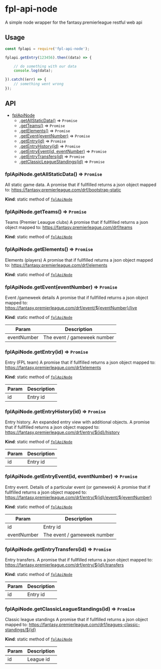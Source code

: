 # fpl-api-node
A simple node wrapper for the fantasy.premierleague restful web api

## Usage
```js
const fplapi = require('fpl-api-node');

fplapi.getEntry(123456).then((data) => {

    // do something with our data
    console.log(data);

}).catch((err) => {
    // something went wrong
});
```

## API

* [fplApiNode](#module_fplApiNode)
    * [.getAllStaticData()](#module_fplApiNode.getAllStaticData) ⇒ <code>Promise</code>
    * [.getTeams()](#module_fplApiNode.getTeams) ⇒ <code>Promise</code>
    * [.getElements()](#module_fplApiNode.getElements) ⇒ <code>Promise</code>
    * [.getEvent(eventNumber)](#module_fplApiNode.getEvent) ⇒ <code>Promise</code>
    * [.getEntry(id)](#module_fplApiNode.getEntry) ⇒ <code>Promise</code>
    * [.getEntryHistory(id)](#module_fplApiNode.getEntryHistory) ⇒ <code>Promise</code>
    * [.getEntryEvent(id, eventNumber)](#module_fplApiNode.getEntryEvent) ⇒ <code>Promise</code>
    * [.getEntryTransfers(id)](#module_fplApiNode.getEntryTransfers) ⇒ <code>Promise</code>
    * [.getClassicLeagueStandings(id)](#module_fplApiNode.getClassicLeagueStandings) ⇒ <code>Promise</code>

<a name="module_fplApiNode.getAllStaticData"></a>

### fplApiNode.getAllStaticData() ⇒ <code>Promise</code>
All static game data.
A promise that if fullfilled returns a json object mapped to:
https://fantasy.premierleague.com/drf/bootstrap-static

**Kind**: static method of <code>[fplApiNode](#module_fplApiNode)</code>
<a name="module_fplApiNode.getTeams"></a>

### fplApiNode.getTeams() ⇒ <code>Promise</code>
Teams (Premier Leaugue clubs)
A promise that if fullfilled returns a json object mapped to:
https://fantasy.premierleague.com/drf/teams

**Kind**: static method of <code>[fplApiNode](#module_fplApiNode)</code>
<a name="module_fplApiNode.getElements"></a>

### fplApiNode.getElements() ⇒ <code>Promise</code>
Elements (players)
A promise that if fullfilled returns a json object mapped to:
https://fantasy.premierleague.com/drf/elements

**Kind**: static method of <code>[fplApiNode](#module_fplApiNode)</code>
<a name="module_fplApiNode.getEvent"></a>

### fplApiNode.getEvent(eventNumber) ⇒ <code>Promise</code>
Event /gameweek details
A promise that if fullfilled returns a json object mapped to:
https://fantasy.premierleague.com/drf/event/${eventNumber}/live

**Kind**: static method of <code>[fplApiNode](#module_fplApiNode)</code>

| Param | Description |
| --- | --- |
| eventNumber | The event / gameweek number |

<a name="module_fplApiNode.getEntry"></a>

### fplApiNode.getEntry(id) ⇒ <code>Promise</code>
Entry (FPL team)
A promise that if fullfilled returns a json object mapped to:
https://fantasy.premierleague.com/drf/elements

**Kind**: static method of <code>[fplApiNode](#module_fplApiNode)</code>

| Param | Description |
| --- | --- |
| id | Entry id |

<a name="module_fplApiNode.getEntryHistory"></a>

### fplApiNode.getEntryHistory(id) ⇒ <code>Promise</code>
Entry history. An expanded entry view with additional objects.
A promise that if fullfilled returns a json object mapped to:
https://fantasy.premierleague.com/drf/entry/${id}/history

**Kind**: static method of <code>[fplApiNode](#module_fplApiNode)</code>

| Param | Description |
| --- | --- |
| id | Entry id |

<a name="module_fplApiNode.getEntryEvent"></a>

### fplApiNode.getEntryEvent(id, eventNumber) ⇒ <code>Promise</code>
Entry event. Details of a particular event (or gameweek)
A promise that if fullfilled returns a json object mapped to:
https://fantasy.premierleague.com/drf/entry/${id}/event/${eventNumber}

**Kind**: static method of <code>[fplApiNode](#module_fplApiNode)</code>

| Param | Description |
| --- | --- |
| id | Entry id |
| eventNumber | The event / gameweek number |

<a name="module_fplApiNode.getEntryTransfers"></a>

### fplApiNode.getEntryTransfers(id) ⇒ <code>Promise</code>
Entry transfers.
A promise that if fullfilled returns a json object mapped to:
https://fantasy.premierleague.com/drf/entry/${id}/transfers

**Kind**: static method of <code>[fplApiNode](#module_fplApiNode)</code>

| Param | Description |
| --- | --- |
| id | Entry id |

<a name="module_fplApiNode.getClassicLeagueStandings"></a>

### fplApiNode.getClassicLeagueStandings(id) ⇒ <code>Promise</code>
Classic league standings
A promise that if fullfilled returns a json object mapped to:
https://fantasy.premierleague.com/drf/leagues-classic-standings/${id}

**Kind**: static method of <code>[fplApiNode](#module_fplApiNode)</code>

| Param | Description |
| --- | --- |
| id | League id |

